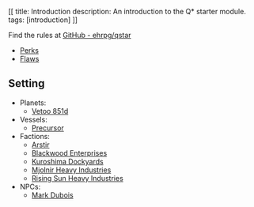 [[
title: Introduction
description: An introduction to the Q* starter module.
tags: [introduction]
]]


Find the rules at [GitHub - ehrpg/qstar](https://github.com/ehrpg/qstar)

* [Perks](perks.html)
* [Flaws](flaws.html)

## Setting

* Planets:
    * [Vetoo 851d](planets/vetoo_581d.html)
* Vessels:
    * [Precursor](vessels/precursor.html)
* Factions:
    * [Arstir](factions/arstir_industries.html)
    * [Blackwood Enterprises](factions/blackwood_enterprises.html)
    * [Kuroshima Dockyards](factions/kuroshima_dockyards.html)
    * [Mjolnir Heavy Industries](factions/mjolnir_heavy_industries.html)
    * [Rising Sun Heavy Industries](factions/rising_sun_heavy_industries.html)
* NPCs:
    * [Mark Dubois](characters/mark_dubois.html)
